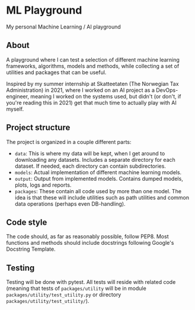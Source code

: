 # ML Playground
My personal Machine Learning / AI playground

## About
A playground where I can test a selection of different machine learning frameworks, algorithms, models and methods, while collecting a set of utilities and packages that can be useful.

Inspired by my summer internship at Skatteetaten (The Norwegian Tax Administration) in 2021, where I worked on an AI project as a DevOps-engineer, meaning I worked on the systems used, but didn't (or don't, if you're reading this in 2021) get that much time to actually play with AI myself.

## Project structure
The project is organized in a couple different parts:
- `data`: This is where my data will be kept, when I get around to downloading any datasets. Includes a separate directory for each dataset. If needed, each directory can contain subdirectories.
- `models`: Actual implementation of different machine learning models.
- `output`: Output from implemented models. Contains dumped models, plots, logs and reports.
- `packages`: These contain all code used by more than one model. The idea is that these will include utilities such as path utilities and common data operations (perhaps even DB-handling).

## Code style
The code should, as far as reasonably possible, follow PEP8. Most functions and methods should include docstrings following Google's Docstring Template.

## Testing
Testing will be done with pytest. All tests will reside with related code (meaning that tests of `packages/utility` will be in module `packages/utility/test_utility.py` or directory `packages/utility/test_utility/`).